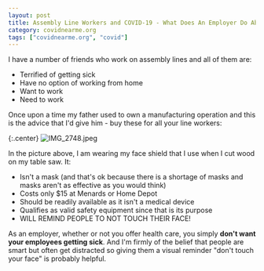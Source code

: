 ```yaml
---
layout: post
title: Assembly Line Workers and COVID-19 - What Does An Employer Do About Touching Your Face?
category: covidnearme.org
tags: ["covidnearme.org", "covid"]
---
```

I have a number of friends who work on assembly lines and all of them are:

* Terrified of getting sick
* Have no option of working from home
* Want to work
* Need to work

Once upon a time my father used to own a manufacturing operation and this is the advice that I'd give him - buy these for all your line workers:

{:.center}
![IMG_2748.jpeg](/blog/assets/IMG_2748.jpeg)

In the picture above, I am wearing my face shield that I use when I cut wood on my table saw.  It:

* Isn't a mask (and that's ok because there is a shortage of masks and masks aren't as effective as you would think)
* Costs only $15 at Menards or Home Depot
* Should be readily available as it isn't a medical device
* Qualifies as valid safety equipment since that is its purpose
* WILL REMIND PEOPLE TO NOT TOUCH THEIR FACE!

As an employer, whether or not you offer health care, you simply **don't want your employees getting sick**.  And I'm firmly of the belief that people are smart but often get distracted so giving them a visual reminder "don't touch your face" is probably helpful.